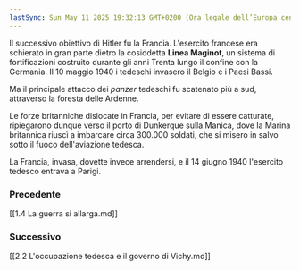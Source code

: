 ```yaml
---
lastSync: Sun May 11 2025 19:32:13 GMT+0200 (Ora legale dell’Europa centrale)
---
```

Il successivo obiettivo di Hitler fu la Francia. L'esercito francese era schierato in gran parte dietro la cosiddetta **Linea Maginot**, un sistema di fortificazioni costruito durante gli anni Trenta lungo il confine con la Germania. Il 10 maggio 1940 i tedeschi invasero il Belgio e i Paesi Bassi.

Ma il principale attacco dei *panzer* tedeschi fu scatenato più a sud, attraverso la foresta delle Ardenne.

Le forze britanniche dislocate in Francia, per evitare di essere catturate, ripiegarono dunque verso il porto di Dunkerque sulla Manica, dove la Marina britannica riuscì a imbarcare circa 300.000 soldati, che si misero in salvo sotto il fuoco dell'aviazione tedesca.

La Francia, invasa, dovette invece arrendersi, e il 14 giugno 1940 l'esercito tedesco entrava a Parigi.



### Precedente
[[1.4 La guerra si allarga.md]]

### Successivo
[[2.2 L'occupazione tedesca e il governo di Vichy.md]]
